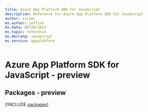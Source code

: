 ```yaml
---
title: Azure App Platform SDK for JavaScript
description: Reference for Azure App Platform SDK for JavaScript
author: xirzec
ms.author: jeffish
ms.data: 09/29/2023
ms.topic: reference
ms.devlang: javascript
ms.service: appplatform
---
```

# Azure App Platform SDK for JavaScript - preview
## Packages - preview
[!INCLUDE [packages](app-platform-index.md)]